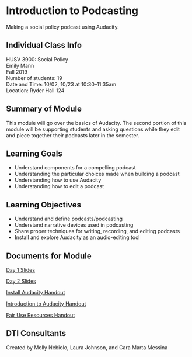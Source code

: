 # Introduction to Podcasting
Making a social policy podcast using Audacity.

## Individual Class Info
HUSV 3900: Social Policy
<br>
Emily Mann
<br>
Fall 2019
<br>
Number of students: 19
<br>
Date and Time: 10/02, 10/23 at 10:30–11:35am
<br>
Location: Ryder Hall 124
<br>

## Summary of Module
This module will go over the basics of Audacity. The second portion of this module will be supporting students and asking questions while they edit and piece together their podcasts later in the semester.

## Learning Goals
- Understand components for a compelling podcast
- Understanding the particular choices made when building a podcast
- Understanding how to use Audacity
- Understanding how to edit a podcast

## Learning Objectives
- Understand and define podcasts/podcasting
- Understand narrative devices used in podcasting
- Share proper techniques for writing, recording, and editing podcasts
- Install and explore Audacity as an audio-editing tool


## Documents for Module

[Day 1 Slides](https://github.com/NULabNortheastern/digitalassignmentshowcase/blob/master/podcasting/social_policy-fall2019-mann/slides-day1.pdf)

[Day 2 Slides](https://github.com/NULabNortheastern/digitalassignmentshowcase/blob/master/podcasting/social_policy-fall2019-mann/slides-day2.pdf)

[Install Audacity Handout](https://github.com/NULabNortheastern/digitalassignmentshowcase/blob/master/podcasting/social_policy-fall2019-mann/handout-install_audacity.pdf)

[Introduction to Audacity Handout](https://github.com/NULabNortheastern/digitalassignmentshowcase/blob/master/podcasting/social_policy-fall2019-mann/handout-intro_to_audacity.pdf)

[Fair Use Resources Handout](https://github.com/NULabNortheastern/digitalassignmentshowcase/blob/master/podcasting/social_policy-fall2019-mann/handout-fair_use_resources.pdf)
## DTI Consultants
Created by Molly Nebiolo, Laura Johnson, and Cara Marta Messina
